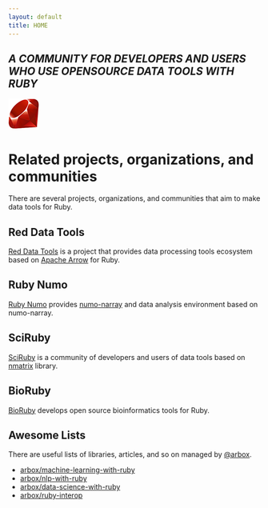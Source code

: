 ```yaml
---
layout: default
title: HOME
---
```


## *A COMMUNITY FOR DEVELOPERS AND USERS WHO USE OPENSOURCE DATA TOOLS WITH RUBY*
![image ruby-logo](/assets/ruby-logo.png)

# Related projects, organizations, and communities

There are several projects, organizations, and communities that aim to make data tools for Ruby.

## Red Data Tools

[Red Data Tools](https://red-data-tools.github.io/) is a project that provides data processing tools ecosystem based on [Apache Arrow](https://arrow.apache.org/) for Ruby.

## Ruby Numo

[Ruby Numo](https://github.com/ruby-numo) provides [numo-narray](https://github.com/ruby-numo/narray) and data analysis environment based on numo-narray.

## SciRuby

[SciRuby](http://sciruby.com/) is a community of developers and users of data tools based on [nmatrix](http://sciruby.com/nmatrix/) library.

## BioRuby

[BioRuby](http://bioruby.org/) develops open source bioinformatics tools for Ruby.

## Awesome Lists

There are useful lists of libraries, articles, and so on managed by [@arbox](https://github.com/arbox).

- [arbox/machine-learning-with-ruby](https://github.com/arbox/machine-learning-with-ruby)
- [arbox/nlp-with-ruby](https://github.com/arbox/nlp-with-ruby)
- [arbox/data-science-with-ruby](https://github.com/arbox/data-science-with-ruby)
- [arbox/ruby-interop](https://github.com/arbox/ruby-interoperability)
